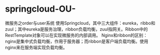 # springcloud-OU-
微服务之order与user系统
使用Springcloud，其中三大组件：eureka，ribbo和zuul；其中eureka是服务治理，ribbon负载均衡，zuul指网关。Ribbon中的RestTemplate对象可以在实现微服务的内部调用。
Nginx和ribbon的区别：nginx是集中式负载均衡，作用于服务器；而ribbon是客户端负载均衡。使用nginx来在服务端实现负载均衡。
